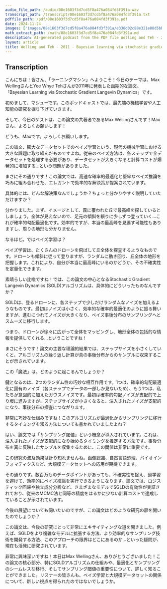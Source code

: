 ```yaml
---
audio_file_path: /audio/08e1603f3d7cd5f8a476a084fd3f391a.wav
transcript_path: /transcript/08e1603f3d7cd5f8a476a084fd3f391a.txt
pdffile_path: /pdf/08e1603f3d7cd5f8a476a084fd3f391a.pdf
date: 2024-11-24
images: ['images/08e1603f3d7cd5f8a476a084fd3f391a/e338d02c88e321e88d5bba880d009d8658c990851ac7e392ea7d9d41fb76b10c.jpg', 'images/08e1603f3d7cd5f8a476a084fd3f391a/2132836df1afeb8a608f3d2438c23f830b2f948d2099af7f5537da576bdd937b.jpg', 'images/08e1603f3d7cd5f8a476a084fd3f391a/f54344d4ca1180ff5b59dcff07aeebc7e18d289d6f69842cc85f21420b24fca5.jpg', 'images/08e1603f3d7cd5f8a476a084fd3f391a/1d8b348eccf8660c31affeda000bdd43eab0d27a45e93b1995a6e7316e98d902.jpg', 'images/08e1603f3d7cd5f8a476a084fd3f391a/176d83fc3d6ce87b5532e696ac95422cf270cc87576cdddf9e595c4c2f45b3da.jpg', 'images/08e1603f3d7cd5f8a476a084fd3f391a/0356ecd5dac4d4d5fe6b08f7e0f829992a35b4be7ea8f997bba7348715a8ede0.jpg']
math_extract_path: /math/08e1603f3d7cd5f8a476a084fd3f391a.md
description: AI-generated podcast from the PDF file Welling and Teh - 2011 - Bayesian learning via stochastic gradient Langevin_JP / 08e1603f3d7cd5f8a476a084fd3f391a
layout: article
title: Welling and Teh - 2011 - Bayesian learning via stochastic gradient Langevin_JP
---
```


## Transcription
こんにちは！皆さん、「ラーニングマシン」へようこそ！今日のテーマは、Max WellingさんとYee Whye Tehさんが2011年に発表した画期的な論文、「Bayesian Learning via Stochastic Gradient Langevin Dynamics」です。

初めまして、マシューです。このポッドキャストでは、最先端の機械学習や人工知能の研究を掘り下げていきます。

そして、今日のゲストは、この論文の共著者であるMax Wellingさんです！Maxさん、よろしくお願いします！

どうも、Maxです。よろしくお願いします。

この論文、膨大なデータセットでのベイズ学習という、現代の機械学習における大きな課題に取り組んだものですよね。従来のベイズ方法は、各ステップで全データセットを処理する必要があり、データセットが大きくなると計算コストが爆発的に増加する…という問題がありました。

まさにその通りです！この論文では、高速な確率的最適化と堅牢なベイズ推論を巧みに組み合わせた、エレガントで効率的な解決策が提案されています。

具体的には、どんな解決策なんでしょうか？ちょっと分かりやすく説明していただけますか？

分かりました。まず、イメージとして、霧に覆われた丘で最高峰を探しているとしましょう。全体が見えないので、足元の傾斜を頼りに少しずつ登っていく…これが確率的勾配最適化です。効率的ですが、本当の最高峰を見逃す可能性もありますし、周りの地形も分かりません。

なるほど。ではベイズ学習は？

ベイズ学習は、たくさんのドローンを飛ばして丘全体を探査するようなものです。ドローンも傾斜に従って登りますが、ランダムに動き回り、丘全体の地形を把握します。これにより、自分が本当に最高峰にいるのかどうか、その不確実性を定量化できます。

素晴らしい比喩ですね！では、この論文の中心となるStochastic Gradient Langevin Dynamics (SGLD)アルゴリズムは、具体的にどういったものなんですか？

SGLDは、登るドローンに、各ステップで少しだけランダムなノイズを加えるようなものです。最初はノイズは小さく、効率的な確率的最適化のように振る舞いますが、進むにつれてノイズが大きくなり、ベイズ事後分布のサンプリングへとスムーズに移行します。

つまり、ドローンが徐々に広がって全体をマッピングし、地形全体の包括的な情報を提供してくれる…ということですね！

まさにそうです！論文の主要な理論的結果では、ステップサイズを小さくしていくと、アルゴリズムの繰り返し計算が真の事後分布からのサンプルに収束することが示されています。

この「魔法」は、どのように起こるんでしょうか？

鍵となるのは、2つのランダム性の巧妙な相互作用です。1つは、確率的勾配最適化に固有のノイズ（各ステップでデータの一部しか見ないため）、もう1つは、私たちが意図的に加えたガウスノイズです。最初は確率的勾配ノイズが支配的で上り坂に進みますが、ステップサイズが小さくなると、注入されたノイズが支配的になり、事後分布の探査につながります。

非常に巧妙な仕組みですね！このアルゴリズムが最適化からサンプリングに移行するタイミングを知る方法についても書かれていましたよね？

はい、論文では「サンプリング閾値」という概念が導入されています。これは、注入されたノイズが支配的になり始めるタイミングを推定する方法です。事後分布を真に反映したサンプルを収集するために、この閾値は非常に重要です。

この研究の波及効果は計り知れませんね。画像認識、自然言語処理、バイオインフォマティクスなど、大規模データセットへの応用が期待できます。

その通りです。数百万ものデータポイントがあっても、不確実性を捉え、過学習を避けて、効率的にベイズ推論を実行できるようになります。論文では、ロジスティック回帰や独立成分分析など、さまざまなモデルでSGLDの有効性が実証されており、従来のMCMC法と同等の精度をはるかに少ない計算コストで達成していることが示されています。

今後の展望についても伺いたいのですが、この論文はどのような研究の扉を開いたのでしょうか？

この論文は、今後の研究にとって非常にエキサイティングな道を開きました。例えば、SGLDをより複雑なモデルに拡張する方法、より効率的なサンプリング技術を開発する方法、このアプローチの限界はどこにあるのか…といった疑問が、現在も活発に研究されています。

非常に興味深いですね！本日はMax Wellingさん、ありがとうございました！この論文の核心部分、特にSGLDアルゴリズムの仕組みや、最適化とサンプリングのシームレスな移行、そしてサンプリング閾値の重要性について、詳しく知ることができました。リスナーの皆さんも、ベイズ学習と大規模データセットの関係について、新しい視点を得られたのではないでしょうか。





